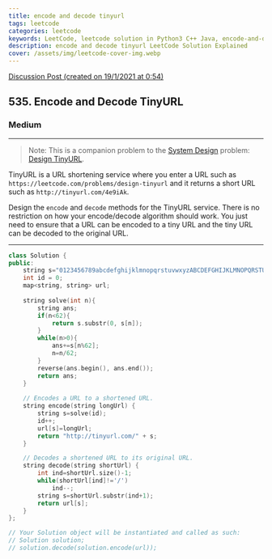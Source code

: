 ```yaml
---
title: encode and decode tinyurl
tags: leetcode
categories: leetcode
keywords: LeetCode, leetcode solution in Python3 C++ Java, encode-and-decode-tinyurl solution
description: encode and decode tinyurl LeetCode Solution Explained
cover: /assets/img/leetcode-cover-img.webp
---
```





[Discussion Post (created on 19/1/2021 at 0:54)](https://leetcode.com/problems/encode-and-decode-tinyurl/discuss/1071815/C%2B%2B-or-Map)  
<h2>535. Encode and Decode TinyURL</h2><h3>Medium</h3><hr><div><blockquote>Note: This is a companion problem to the <a href="https://leetcode.com/discuss/interview-question/system-design/" target="_blank">System Design</a> problem: <a href="https://leetcode.com/discuss/interview-question/124658/Design-a-URL-Shortener-(-TinyURL-)-System/" target="_blank">Design TinyURL</a>.</blockquote>

<p>TinyURL is a URL shortening service where you enter a URL such as <code>https://leetcode.com/problems/design-tinyurl</code> and it returns a short URL such as <code>http://tinyurl.com/4e9iAk</code>.</p>

<p>Design the <code>encode</code> and <code>decode</code> methods for the TinyURL service. There is no restriction on how your encode/decode algorithm should work. You just need to ensure that a URL can be encoded to a tiny URL and the tiny URL can be decoded to the original URL.</p>
</div>

---




```cpp
class Solution {
public:
    string s="0123456789abcdefghijklmnopqrstuvwxyzABCDEFGHIJKLMNOPQRSTUVWXYZ";
    int id = 0;
    map<string, string> url;
    
    string solve(int n){
        string ans;
        if(n<62){
            return s.substr(0, s[n]);
        }
        while(n>0){
            ans+=s[n%62];
            n=n/62;
        }
        reverse(ans.begin(), ans.end());
        return ans;
    }
    
    // Encodes a URL to a shortened URL.
    string encode(string longUrl) {
        string s=solve(id);
        id++;
        url[s]=longUrl;
        return "http://tinyurl.com/" + s;
    }

    // Decodes a shortened URL to its original URL.
    string decode(string shortUrl) {
        int ind=shortUrl.size()-1;
        while(shortUrl[ind]!='/')
            ind--;
        string s=shortUrl.substr(ind+1);
        return url[s];
    }
};

// Your Solution object will be instantiated and called as such:
// Solution solution;
// solution.decode(solution.encode(url));
```
